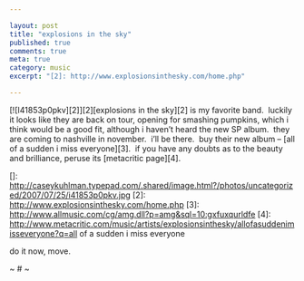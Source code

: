 ```yaml
---

layout: post
title: "explosions in the sky"
published: true
comments: true
meta: true
category: music
excerpt: "[2]: http://www.explosionsinthesky.com/home.php"

---
```


[![I41853p0pkv][2]][2][explosions in the sky][2] is my favorite band.  luckily it looks like they are back on tour, opening for smashing pumpkins, which i think would be a good fit, although i haven’t heard the new SP album.  they are coming to nashville in november.  i’ll be there.  buy their new album – [all of a sudden i miss everyone][3].  if you have any doubts as to the beauty and brilliance, peruse its [metacritic page][4].

 []: http://caseykuhlman.typepad.com/.shared/image.html?/photos/uncategorized/2007/07/25/i41853p0pkv.jpg
 [2]: http://www.explosionsinthesky.com/home.php
 [3]: http://www.allmusic.com/cg/amg.dll?p=amg&sql=10:gxfuxqurldfe
 [4]: http://www.metacritic.com/music/artists/explosionsinthesky/allofasuddenimisseveryone?q=all of a sudden i miss everyone

do it now, move.

~ # ~